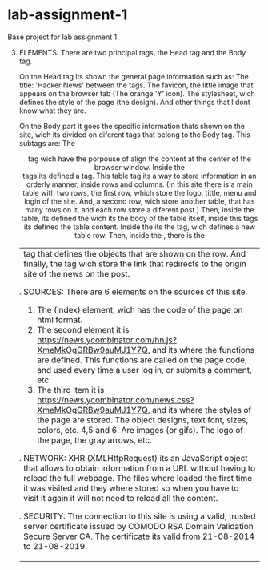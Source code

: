# lab-assignment-1
Base project for lab assignment 1

3. ELEMENTS: There are two principal tags, the Head tag and the Body tag.

	On the Head tag its shown the general page information such as:
		The title: 'Hacker News' between the <tittle> tags.
		The favicon, the little image that appears on the browser tab (The orange 'Y' icon).
		The stylesheet, wich defines the style of the page (the design).
		And other things that I dont know what they are.

	On the Body part it goes the specific information thats shown on the site, wich its divided on diferent tags that belong to the Body tag. This subtags are:
		The <center> tag wich have the porpouse of align the content at the center of the browser window.
			Inside the <center> tags its defined a <table> tag. This table tag its a way to store information in an orderly manner, inside rows and columns.
			(In this site there is a main table with two rows, the first row, which store the logo, tittle, menu and login of the site. 
			And, a second row, wich store another table, that has many rows on it, and each row store a diferent post.)
				Then, inside the table, its defined the <tbody> wich its the body of the table itself, inside this tags its defined the table content.
					Inside the <tbody> its the <tr> tag, wich defines a new table row.
						Then, inside the <tr>, there is the <td> tag that defines the objects that are shown on the row.
							And finally, the <a> tag wich store the link that redirects to the origin site of the news on the post.


4. SOURCES: There are 6 elements on the sources of this site.
	
	1. The (index) element, wich has the code of the page on html format. 
	2. The second element it is https://news.ycombinator.com/hn.js?XmeMkOgGRBw9auMJ1Y7Q, and its where the functions are defined. This functions are called on the page code,
		and used every time a user log in, or submits a comment, etc.
	3. The third item it is https://news.ycombinator.com/news.css?XmeMkOgGRBw9auMJ1Y7Q, and its where the styles of the page are stored. The object designs, text font, sizes, colors, etc.
	4,5 and 6. Are images (or gifs). The logo of the page, the gray arrows, etc.

5. NETWORK: XHR (XMLHttpRequest) its an JavaScript object that allows to obtain information from a URL without having to reload the full webpage. The files where loaded the first time it was visited
	and they where stored so when you have to visit it again it will not need to reload all the content.

6. SECURITY: The connection to this site is using a valid, trusted server certificate issued by COMODO RSA Domain Validation Secure Server CA.
	The certificate its valid from 21-08-2014 to 21-08-2019.	
